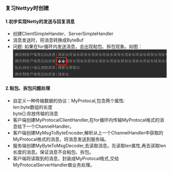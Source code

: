 ### 复习Nettyy时创建
#### 1.初步实现Netty的发送与回复消息
* 创建ClientSimpleHander、ServerSimpleHandler
* 消息发送时，将消息转换成ByteBuf
* 问题: 如果在for循环内发送消息，会出现粘包、拆包现象。如图：
![img.png](../../../../../../resources/image/img.png)
#### 2.粘包、拆包问题处理
* 自定义一种传输数据的协议：MyProtocal,包含两个属性:</br>
len:byte数组的长度</br>
byte[]:存放传输的消息</br>
* 客户端创建MyProtocalClientHandler,在for循环内传输MyProtocal格式的消息给下一个ChannelHandler。
* 客户端创建MyMsgToByteEncoder,解析从上一个ChannelHandler中获取的MyProtocal格式的消息，将消息发送到服务端。
* 服务端创建MyByteToMsgDecoder,去读取消息。先读取len属性,再去读取len长度的消息。保证消息不会粘包、拆包。
* 客户端将读取到的消息，封装成MyProtocal格式,交给MyProtocalServerHandler做业务处理。
